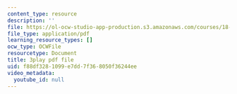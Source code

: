 ```yaml
---
content_type: resource
description: ''
file: https://ol-ocw-studio-app-production.s3.amazonaws.com/courses/18-06sc-linear-algebra-fall-2011/f88df3281099e7dd7f368050f36244ee_0oBJN8F616U.pdf
file_type: application/pdf
learning_resource_types: []
ocw_type: OCWFile
resourcetype: Document
title: 3play pdf file
uid: f88df328-1099-e7dd-7f36-8050f36244ee
video_metadata:
  youtube_id: null
---
```

